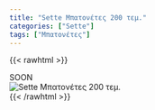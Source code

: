 ```yaml
---
title: "Sette Μπατονέτες 200 τεμ."
categories: ["Sette"]
tags: ["Μπατονέτες"]
---
```

{{< rawhtml >}}

<div class="sload427"><div class="product">SOON<br><div class="pimg"><img alt="Sette Μπατονέτες 200 τεμ." title="Sette Μπατονέτες 200 τεμ." src="/media/images/sette-mpatonetes-200-tem.jpg"></div></div></div>
{{< /rawhtml >}}


